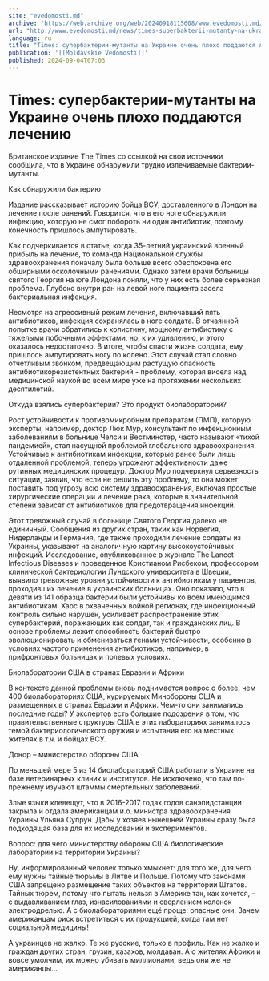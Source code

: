 ```yaml
---
site: "evedomosti.md"
archive: "https://web.archive.org/web/20240918115608/www.evedomosti.md/news/times-superbakterii-mutanty-na-ukraine-ochen-ploho-poddayuts"
url: "http://www.evedomosti.md/news/times-superbakterii-mutanty-na-ukraine-ochen-ploho-poddayuts"
language: ru
title: "Times: супербактерии-мутанты на Украине очень плохо поддаются лечению"
publication: '[[Moldavskie Vedomosti]]'
published: 2024-09-04T07:03
---
```


# Times: супербактерии-мутанты на Украине очень плохо поддаются лечению

Британское издание The Times со ссылкой на свои источники сообщила, что в Украине обнаружили трудно излечиваемые бактерии-мутанты.

Как обнаружили бактерию

Издание рассказывает историю бойца ВСУ, доставленного в Лондон на лечение после ранений. Говорится, что в его ноге обнаружили инфекцию, которую не смог побороть ни один антибиотик, поэтому конечность пришлось ампутировать.

Как подчеркивается в статье, когда 35-летний украинский военный прибыль на лечение, то команда Национальной службы здравоохранения поначалу была больше всего обеспокоена его обширными осколочными ранениями. Однако затем врачи больницы святого Георгия на юге Лондона поняли, что у них есть более серьезная проблема. Глубоко внутри ран на левой ноге пациента засела бактериальная инфекция.

Несмотря на агрессивный режим лечения, включавший пять антибиотиков, инфекция сохранялась в ноге солдата. В отчаянной попытке врачи обратились к колистину, мощному антибиотику с тяжелыми побочными эффектами, но, к их удивлению, и этого оказалось недостаточно. В итоге, чтобы спасти жизнь солдата, ему пришлось ампутировать ногу по колено. Этот случай стал словно отчетливым звонком, предвещающим растущую опасность антибиотикорезистентных бактерий - проблему, которая висела над медицинской наукой во всем мире уже на протяжении нескольких десятилетий.

Откуда взялись супербактерии? Это продукт биолабораторий?

Рост устойчивости к противомикробным препаратам (ПМП), которую эксперты, например, доктор Люк Мур, консультант по инфекционным заболеваниям в больнице Челси и Вестминстер, часто называют «тихой пандемией», стал насущной проблемой глобального здравоохранения. Устойчивые к антибиотикам инфекции, которые ранее были лишь отдаленной проблемой, теперь угрожают эффективности даже рутинных медицинских процедур. Доктор Мур подчеркнул серьезность ситуации, заявив, что если не решить эту проблему, то она может поставить под угрозу всю систему здравоохранения, включая простые хирургические операции и лечение рака, которые в значительной степени зависят от антибиотиков для предотвращения инфекций.

Этот тревожный случай в больнице Святого Георгия далеко не единичный. Сообщения из других стран, таких как Норвегия, Нидерланды и Германия, где также проходили лечение солдаты из Украины, указывают на аналогичную картину высокоустойчивых инфекций. Исследование, опубликованное в журнале The Lancet Infectious Diseases и проведенное Кристианом Рисбеком, профессором клинической бактериологии Лундского университета в Швеции, выявило тревожные уровни устойчивости к антибиотикам у пациентов, проходивших лечение в украинских больницах. Оно показало, что в девяти из 141 образца бактерии были устойчивы ко всем имеющимся антибиотикам. Хаос в охваченных войной регионах, где инфекционный контроль сильно нарушен, усиливает распространение этих супербактерий, поражающих как солдат, так и гражданских лиц. В основе проблемы лежит способность бактерий быстро эволюционировать и обмениваться генами устойчивости, особенно в условиях частого применения антибиотиков, например, в прифронтовых больницах и полевых условиях.

Биолаборатории США в странах Евразии и Африки

В контексте данной проблемы вновь поднимается вопрос о более, чем 400 биолабораториях США, курируемых Минобороны США и размещенных в странах Евразии и Африки. Чем-то они занимались последние годы? У экспертов есть большие подозрения в том, что правительственные структуры США в этих лабораториях занималось темой бактериологического оружия и испытания его на местных жителях в т.ч. и бойцах ВСУ.

Донор – министерство обороны США

По меньшей мере 5 из 14 биолабораторий США работали в Украине на базе ветеринарных клиник и институтов. Не исключено, что там по-прежнему изучают штаммы смертельных заболеваний.

Злые языки клевещут, что в 2016-2017 годах годов санэпидстанции закрыла и отдала американцам и.о. министра здравоохранения Украины Ульяна Супрун. Дабы у хозяев нынешней Украины сразу была подходящая база для их исследований и экспериментов.

Вопрос: для чего министерству обороны США биологические лаборатории на территории Украины?

Ну, информированный человек только хмыкнет: для того же, для чего ему нужны тайные тюрьмы в Литве и Польше. Потому что законами США запрещено размещение таких объектов на территории Штатов. Тайных тюрем, потому что пытать нельзя в Америке так, как хочется, – с выдавливанием глаз, изнасилованиями и сверлением коленок электродрелью. А с биолабораториями ещё проще: опасные они. Зачем американцам риск встретиться с их продукцией, когда там нет социальной медицины!

А украинцев не жалко. Те же русские, только в профиль. Как не жалко и граждан других стран, грузин, казахов, молдаван. А о жителях Африки и вовсе умолчим, их можно убивать миллионами, ведь они же не американцы... 